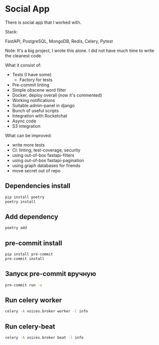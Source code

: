 # Social App

There is social app that I worked with.

Stack:

FastAPI, PostgreSQL, MongoDB, Redis, Celery, Pytest


Note: It's a big project, I wrote this alone. I did not have much time to write the cleanest code.


What it consist of:

- Tests (I have some)
    - Factory for tests
- Pre-commit linting
- Simple obscene word filter
- Docker, deploy overall (now it's commented)
- Working notifications
- Suitable admin-panel in django
- Bunch of useful scripts
- Integration with Rocketchat
- Async code
- S3 integration

What can be improved:

- write more tests
- CI: linting, test-coverage, security
- using out-of-box fastapi-filters
- using out-of-box fastapi-pagination
- using graph databases for friends
- move secret out of repo

## Dependencies install

```bash
pip install poetry
poetry install
```

## Add dependency

```bash
poetry add
```

## pre-commit install

```bash
pip install pre-commit
pre-commit install
```

## Запуск pre-commit вручную

```bash
pre-commit run -a
```

## Run celery worker

```bash
celery -A voices.broker worker -l info
```

## Run celery-beat

```bash
celery -A voices.broker beat -l info
```
